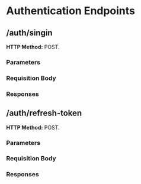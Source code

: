 # Authentication Endpoints

## /auth/singin

**HTTP Method:** POST.

### Parameters

### Requisition Body

### Responses

## /auth/refresh-token

**HTTP Method:** POST.

### Parameters

### Requisition Body

### Responses
